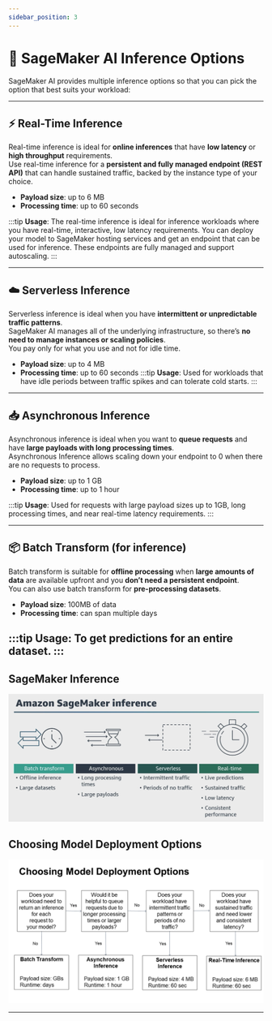 ```yaml
---
sidebar_position: 3
---
```


# 🧠 SageMaker AI Inference Options

SageMaker AI provides multiple inference options so that you can pick the option that best suits your workload:

---

## ⚡ Real-Time Inference
Real-time inference is ideal for **online inferences** that have **low latency** or **high throughput** requirements.  
Use real-time inference for a **persistent and fully managed endpoint (REST API)** that can handle sustained traffic, backed by the instance type of your choice.

- **Payload size**: up to 6 MB  
- **Processing time**: up to 60 seconds

:::tip
**Usage**: The real-time inference is ideal for inference workloads where you have real-time, interactive, low latency requirements. You can deploy your model to SageMaker hosting services and get an endpoint that can be used for inference. These endpoints are fully managed and support autoscaling.
:::

---

## ☁️ Serverless Inference
Serverless inference is ideal when you have **intermittent or unpredictable traffic patterns**.  
SageMaker AI manages all of the underlying infrastructure, so there’s **no need to manage instances or scaling policies**.  
You pay only for what you use and not for idle time.

- **Payload size**: up to 4 MB  
- **Processing time**: up to 60 seconds
:::tip
**Usage**: Used for workloads that have idle periods between traffic spikes and can tolerate cold starts.
:::

---

## 📥 Asynchronous Inference
Asynchronous inference is ideal when you want to **queue requests** and have **large payloads with long processing times**.  
Asynchronous Inference allows scaling down your endpoint to 0 when there are no requests to process.

- **Payload size**: up to 1 GB  
- **Processing time**: up to 1 hour

:::tip
**Usage**: Used for requests with large payload sizes up to 1GB, long processing times, and near real-time latency requirements.
:::

---

## 📦 Batch Transform (for inference)
Batch transform is suitable for **offline processing** when **large amounts of data** are available upfront and you **don’t need a persistent endpoint**.  
You can also use batch transform for **pre-processing datasets**.

- **Payload size**: 100MB of data  
- **Processing time**: can span multiple days

:::tip
**Usage**: To get predictions for an entire dataset.
:::
---

## SageMaker Inference

![Choosing Model Deployment Options](./img/sagemaker-inference.png)

## Choosing Model Deployment Options

![Choosing Model Deployment Options](./img/choosing-model-deployment-options.png)

---
